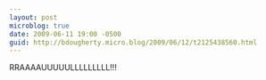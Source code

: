```yaml
---
layout: post
microblog: true
date: 2009-06-11 19:00 -0500
guid: http://bdougherty.micro.blog/2009/06/12/t2125438560.html
---
```

RRAAAAUUUUULLLLLLLLL!!!
